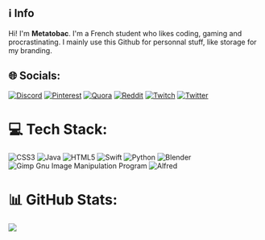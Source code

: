 ## ℹ️ Info 

Hi! I'm **Metatobac**. 
I'm a French student who likes coding, gaming and procrastinating. 
I mainly use this Github for personnal stuff, like storage for my branding.

## 🌐 Socials:
[![Discord](https://img.shields.io/badge/Discord-%237289DA.svg?logo=discord&logoColor=white)](https://discord.gg/https://discord.gg/8WxUkwWWdM) [![Pinterest](https://img.shields.io/badge/Pinterest-%23E60023.svg?logo=Pinterest&logoColor=white)](https://pinterest.com/Metatobac) [![Quora](https://img.shields.io/badge/Quora-%23B92B27.svg?logo=Quora&logoColor=white)](https://quora.com/profile/Metatobac) [![Reddit](https://img.shields.io/badge/Reddit-%23FF4500.svg?logo=Reddit&logoColor=white)](https://reddit.com/user/Metatobac) [![Twitch](https://img.shields.io/badge/Twitch-%239146FF.svg?logo=Twitch&logoColor=white)](https://twitch.tv/Metatobac) [![Twitter](https://img.shields.io/badge/Twitter-%231DA1F2.svg?logo=Twitter&logoColor=white)](https://twitter.com/Metatobac) 

# 💻 Tech Stack:
![CSS3](https://img.shields.io/badge/css3-%231572B6.svg?style=flat&logo=css3&logoColor=white) ![Java](https://img.shields.io/badge/java-%23ED8B00.svg?style=flat&logo=java&logoColor=white) ![HTML5](https://img.shields.io/badge/html5-%23E34F26.svg?style=flat&logo=html5&logoColor=white) ![Swift](https://img.shields.io/badge/swift-F54A2A?style=flat&logo=swift&logoColor=white) ![Python](https://img.shields.io/badge/python-3670A0?style=flat&logo=python&logoColor=ffdd54) ![Blender](https://img.shields.io/badge/blender-%23F5792A.svg?style=flat&logo=blender&logoColor=white) ![Gimp Gnu Image Manipulation Program](https://img.shields.io/badge/Gimp-657D8B?style=flat&logo=gimp&logoColor=FFFFFF) ![Alfred](https://img.shields.io/badge/alfred-%235C1F87.svg?style=flat&logo=alfred)
# 📊 GitHub Stats:
![](https://github-readme-stats.vercel.app/api/top-langs/?username=MetatoGithub&theme=dark&hide_border=false&include_all_commits=false&count_private=false&layout=compact)


<!-- Proudly created with GPRM ( https://gprm.itsvg.in ) -->
